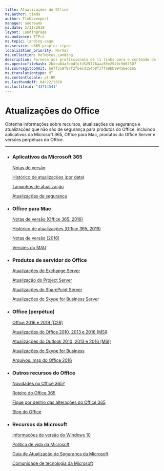 ```yaml
---
title: Atualizações do Office
ms.author: timda
author: TimDavenport
manager: andrewmo
ms.date: 5/31/2018
layout: LandingPage
ms.audience: ITPro
ms.topic: landing-page
ms.service: o365-proplus-itpro
localization_priority: Normal
ms.collection: RelNotes_Landing
description: Fornece aos profissionais de ti links para o conteúdo de lançamento do Office para os produtos do Office 365 ProPlus, Office para Mac, perpétua Office e Office Server
ms.openlocfilehash: 2bdea84afebdfdfd525776aaa50e2540c9d67507
ms.sourcegitcommit: beff319f87f2fbecd15468f3ffa9bb99416ed165
ms.translationtype: MT
ms.contentlocale: pt-BR
ms.lasthandoff: 04/22/2020
ms.locfileid: "43714541"
---
```

# <a name="office-updates"></a>Atualizações do Office

  
Obtenha informações sobre recursos, atualizações de segurança e atualizações que não são de segurança para produtos do Office, incluindo aplicativos da Microsoft 365, Office para Mac, produtos do Office Server e versões perpétuas do Office.
  

---

<ul class="panelContent cardsW">
    <li>
        <div class="cardSize">
            <div class="cardPadding">
                <div class="card">
                    <div class="cardText">
                        <h3>Aplicativos da Microsoft 365</h3>
                        <p><a href="release-notes-office365-proplus.md">Notas de versão</a></p>
                        <p><a href="update-history-office365-proplus-by-date.md">Histórico de atualizações (por data)</a></p>
                        <p><a href="download-sizes-office365-proplus-updates.md">Tamanhos de atualização</a></p>
                        <p><a href="office365-proplus-security-updates.md">Atualizações de segurança</a></p>
                    </div>
                </div>
            </div>
        </div>
    </li>
    <li>
        <div class="cardSize">
            <div class="cardPadding">
                <div class="card">
                    <div class="cardText">
                        <h3>Office para Mac</h3>
                        <p><a href="release-notes-office-for-mac.md">Notas de versão (Office 365, 2019)</a></p>
                        <p><a href="update-history-office-for-mac.md">Histórico de atualizações (Office 365, 2019)</a></p>
                        <p><a href="release-notes-office-2016-mac.md">Notas de versão (2016)</a></p>
                        <p><a href="release-history-microsoft-autoupdate.md">Versões do MAU</a></p>
                     </div>
                </div>
            </div>
        </div>
    </li>
    <li>
        <div class="cardSize">
            <div class="cardPadding">
                <div class="card">
                    <div class="cardText">
                        <h3>Produtos de servidor do Office</h3>
                        <p><a href="https://docs.microsoft.com/Exchange/new-features/build-numbers-and-release-dates">Atualizações do Exchange Server</a></p>
                        <p><a href="project-server-updates.md">Atualização do Project Server</a></p>
                        <p><a href="sharepoint-updates.md">Atualizações do SharePoint Server</a></p>
                        <p><a href="https://docs.microsoft.com/SkypeForBusiness/sfb-server-updates">Atualizações do Skype for Business Server</a></p>
               </div>
                </div>
            </div>
        </div> 
    </li>
</ul>  


<ul class="panelContent cardsW">
    <li>
        <div class="cardSize">
            <div class="cardPadding">
                <div class="card">
                    <div class="cardText">
                        <h3>Office (perpétuo)</h3>
                            <p><a href="update-history-office-2019.md">Office 2016 e 2019 (C2R)</a></p>
                            <p><a href="office-updates-msi.md">Atualizações do Office 2010, 2013 e 2016 (MSI)</a></p>
                            <p><a href="outlook-updates-msi.md">Atualizações do Outlook 2010, 2013 e 2016 (MSI)</a></p>
                            <p><a href="https://docs.microsoft.com/SkypeForBusiness/sfb-client-updates">Atualizações do Skype for Business</a></p>
                            <p><a href="msp-files-office-2016.md">Arquivos. msp do Office 2016</a></p>
                    </div>
                </div>
            </div>
        </div>
    </li>
    <li>
        <div class="cardSize">
            <div class="cardPadding">
                <div class="card">
                    <div class="cardText">
                        <h3>Outros recursos do Office</h3>
                            <p><a href="https://support.office.com/article/95c8d81d-08ba-42c1-914f-bca4603e1426">Novidades no Office 365?</a></p>
                            <p><a href="https://www.microsoft.com/microsoft-365/roadmap?rtc=2&filters=O365">Roteiro do Office 365</a></p>
                            <p><a href="https://support.office.com/article/719f4904-cbdd-4889-a0cf-fbd7837dfecd">Fique por dentro das alterações do Office 365</a></p>
                            <p><a href="https://www.microsoft.com/microsoft-365/blog/office/">Blog do Office</a></p>
                    </div>
                </div>
            </div>
        </div>
    </li>
    <li>
        <div class="cardSize">
            <div class="cardPadding">
                <div class="card">
                    <div class="cardText">
                        <h3>Recursos da Microsoft</h3>
                            <p><a href="https://www.microsoft.com/itpro/windows-10/release-information">Informações de versão do Windows 10</a></p>
                            <p><a href="https://support.microsoft.com/lifecycle">Política de vida da Microsoft</a></p>
                            <p><a href="https://portal.msrc.microsoft.com/">Guia de Atualização de Segurança da Microsoft</a></p>
                            <p><a href="https://techcommunity.microsoft.com/">Comunidade de tecnologia da Microsoft</a></p>
                    </div>
                </div>
            </div>
        </div>
    </li>
</ul>  
